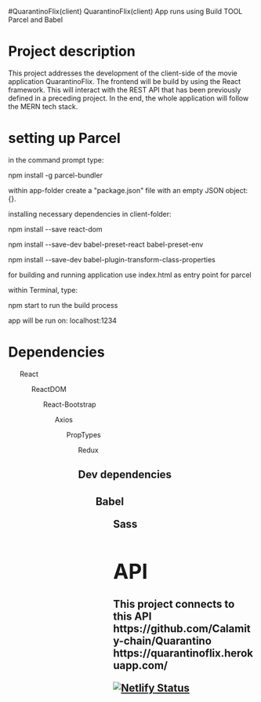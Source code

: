 #QuarantinoFlix(client)
QuarantinoFlix(client) App runs using Build TOOL Parcel and Babel

<h1> Project description </h1>
This project addresses the development of the client-side of the movie application QuarantinoFlix. The frontend will be build by using the React framework. This will interact with the REST API that has been previously defined in a preceding project. In the end, the whole application will follow the MERN tech stack.

<h1> setting up Parcel </h1>
in the command prompt type:

npm install -g parcel-bundler

within app-folder create a "package.json" file with an empty JSON object: {}.

installing necessary dependencies in client-folder:

npm install --save react-dom

npm install --save-dev babel-preset-react babel-preset-env

npm install --save-dev babel-plugin-transform-class-properties

for building and running application use index.html as entry point for parcel

within Terminal, type:

npm start to run the build process

app will be run on: localhost:1234 


<h1> Dependencies </h1>
<ul>React
<ul>ReactDOM
<ul>React-Bootstrap
<ul>Axios
<ul>PropTypes
<ul>Redux
<h2>Dev dependencies<h2>
 <ul>Babel
 <ul>Sass

<h1> API </h1>
This project connects to this API 
https://github.com/Calamity-chain/Quarantino
https://quarantinoflix.herokuapp.com/

[![Netlify Status](https://api.netlify.com/api/v1/badges/d970e449-da3e-4f43-b5e2-19ab9b9d34fd/deploy-status)](https://app.netlify.com/sites/quarantinoflix/deploys)
